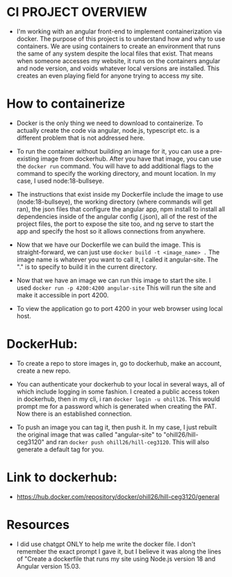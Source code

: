# CI PROJECT OVERVIEW
- I'm working with an angular front-end to implement containerization via docker. The purpose of this project is to understand how and why to use containers. We are using containers to create an environment that runs the same of any system despite the local files that exist. That means when someone accesses my website, it runs on the containers angular and node version, and voids whatever local versions are installed. This creates an even playing field for anyone trying to access my site.

# How to containerize
- Docker is the only thing we need to download to containerize. To actually create the code via angular, node.js, typescript etc. is a different problem that is not addressed here.

- To run the container without building an image for it, you can use a pre-existing image from dockerhub. After you have that image, you can use the `docker run` command. You will have to add additional flags to the command to specify the working directory, and mount location. In my case, I used node:18-bullseye.

- The instructions that exist inside my Dockerfile include the image to use (node:18-bullseye), the working directory (where commands will get ran), the json files that configure the angular app, npm install to install all dependencies inside of the angular config (.json), all of the rest of the project files, the port to expose the site too, and ng serve to start the app and specify the host so it allows connections from anywhere.

- Now that we have our Dockerfile we can build the image. This is straight-forward, we can just use `docker build -t <image_name> .` The image name is whatever you want to call it, I called it angular-site. The "." is to specify to build it in the current directory.

- Now that we have an image we can run this image to start the site. I used `docker run -p 4200:4200 angular-site` This will run the site and make it accessible in port 4200.

- To view the application go to port 4200 in your web browser using local host.

# DockerHub:
- To create a repo to store images in, go to dockerhub, make an account, create a new repo.

- You can authenticate your dockerhub to your local in several ways, all of which include logging in some fashion. I created a public access token in dockerhub, then in my cli, i ran `docker login -u ohill26`. This would prompt me for a password which is generated when creating the PAT. Now there is an established connection.

- To push an image you can tag it, then push it. In my case, I just rebuilt the original image that was called "angular-site" to "ohill26/hill-ceg3120" and ran `docker push ohill26/hill-ceg3120`. This will also generate a default tag for you.


# Link to dockerhub:
- https://hub.docker.com/repository/docker/ohill26/hill-ceg3120/general

# Resources

- I did use chatgpt ONLY to help me write the docker file. I don't remember the exact prompt I gave it, but I believe it was along the lines of "Create a dockerfile that runs my site using Node.js version 18 and Angular version 15.03.
